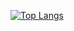 [![Top Langs](https://github-readme-stats.vercel.app/api/top-langs/?username=sleekz&layout=compact&theme=dark)](https://github.com/anuraghazra/github-readme-stats)
